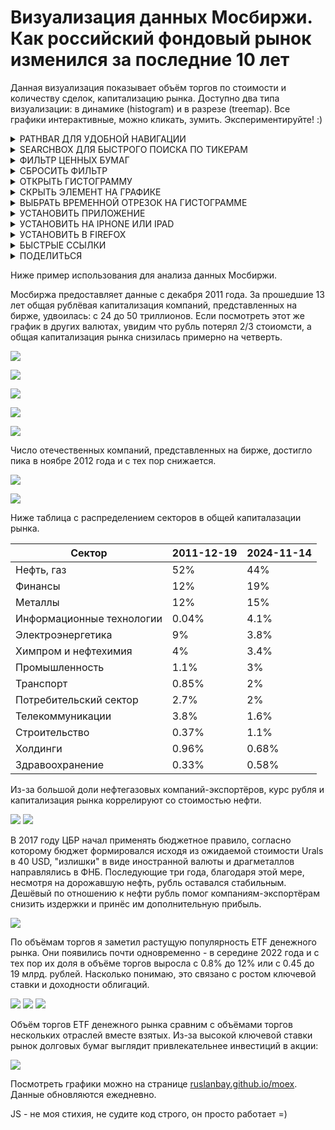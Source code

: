 # Визуализация данных Мосбиржи. Как российский фондовый рынок изменился за последние 10 лет

Данная визуализация показывает объём торгов по стоимости и количеству сделок, капитализацию рынка. Доступно два типа визуализации: в динамике (histogram) и в разрезе (treemap). Все графики интерактивные, можно кликать, зумить. Экспериментируйте! :)


<details>
  <summary>PATHBAR ДЛЯ УДОБНОЙ НАВИГАЦИИ</summary>
  <img src="images/article/treemap_pathbar.gif" />
</details>

<details>
  <summary>SEARCHBOX ДЛЯ БЫСТРОГО ПОИСКА ПО ТИКЕРАМ</summary>
  <img src="images/article/treemap_searchbox.gif" />
</details>

<details>
  <summary>ФИЛЬТР ЦЕННЫХ БУМАГ</summary>
  Чтобы на treemap отобразить только выбранные бумаги, перечислите их тикеры и сохраните в txt файл. После этого кликните по кнопке 🛄 и выберете ваш файл. Все данные обрабатываются на вашем устройстве, на сервер ничего не отправляется. Пример содержимого файла portfolio.txt:

```
ticker
GAZP
PLZL
YDEX
```
  <img src="images/article/treemap_filter.gif" />
</details>

<details>
  <summary>СБРОСИТЬ ФИЛЬТР</summary>
  <img src="images/article/treemap_erase_filter.gif" />
</details>

 
<details>
  <summary>ОТКРЫТЬ ГИСТОГРАММУ</summary>
  <img src="images/article/histogram.gif" />
</details>

<details>
  <summary>СКРЫТЬ ЭЛЕМЕНТ НА ГРАФИКЕ</summary>
  Кликните по элементу легенды, чтобы его скрыть. Кликните дважды, чтобы скрыть всё кроме выбранного элемента
  <img src="images/article/histogram_legend.gif" />
</details>

<details>
  <summary>ВЫБРАТЬ ВРЕМЕННОЙ ОТРЕЗОК НА ГИСТОГРАММЕ</summary>
  Чтобы выбрать период, за который вы хотите посмотреть данные, можете использовать кнопки `1 year`, `6 months`, `1 month`, либо выделить часть графика

  <img src="images/article/histogram_rangeselector.gif" /> <img src="images/article/histogram_zoom.gif" />
</details>

<details>
  <summary>УСТАНОВИТЬ ПРИЛОЖЕНИЕ</summary>
  Чтобы установить приложение нажмите кнопку `Install` в нижней части экрана

  <img src="images/article/install.jpg" />
</details>

<details>
  <summary>УСТАНОВИТЬ НА IPHONE ИЛИ IPAD</summary>

  <img src="images/article/install_ios.gif" />
</details>


<details>
  <summary>УСТАНОВИТЬ В FIREFOX</summary>

  <img src="images/article/install_firefox.gif" />
</details>

<details>
  <summary>БЫСТРЫЕ ССЫЛКИ</summary>
  В Windows по правый клик на ярлык приложения вызывает меню с быстрыми ссылками на Treemap, History и Listings

  <img src="images/article/windows_shortcuts.jpg" />
</details>

<details>
  <summary>ПОДЕЛИТЬСЯ</summary>
  
  Пожалуйста, расскажите о проекте друзьям и коллегам!

  <img src="images/article/share.gif" />
</details>

Ниже пример использования для анализа данных Мосбиржи.

Мосбиржа предоставляет данные с декабря 2011 года. За прошедшие 13 лет общая рублёвая капитализация компаний, представленных на бирже, удвоилась: с 24 до 50 триллионов. Если посмотреть этот же график в других валютах, увидим что рубль потерял 2/3 стоиомсти, а общая капитализация рынка снизилась примерно на четверть.

![](images/article/history-total-rub.jpeg)

![](images/article/history-rub-vs-usd.jpeg)

![](images/article/history-total-usd.jpeg)

![](images/article/treemap-cap-2011-12-19.jpeg)

![](images/article/treemap-cap-2024-10-10.jpeg)

Число отечественных компаний, представленных на бирже, достигло пика в ноябре 2012 года и с тех пор снижается.

![](images/article/listing-total.jpeg)

![](images/article/listing-new.jpeg)

Ниже таблица с распределением секторов в общей капиталазации рынка.

|Сектор                    |2011-12-19|2024-11-14|
|--------------------------|----------|----------|
|Нефть, газ                |52%       |44%       |
|Финансы                   |12%       |19%       |
|Металлы                   |12%       |15%       |
|Информационные технологии |0.04%     |4.1%      |
|Электроэнергетика         |9%        |3.8%      |
|Химпром и нефтехимия      |4%        |3.4%      |
|Промышленность            |1.1%      |3%        |
|Транспорт                 |0.85%     |2%        |
|Потребительский сектор    |2.7%      |2%        |
|Телекоммуникации          |3.8%      |1.6%      |
|Строительство             |0.37%     |1.1%      |
|Холдинги                  |0.96%     |0.68%     |
|Здравоохранение           |0.33%     |0.58%     |

Из-за большой доли нефтегазовых компаний-экспортёров, курс рубля и капитализация рынка коррелируют со стоимостью нефти.

![](images/article/history-cap-usd-vs-brent.jpeg)
![](images/article/rub-vs-oil.jpeg)

В 2017 году ЦБР начал применять бюджетное правило, согласно которому бюджет формировался исходя из ожидаемой стоимости Urals в 40 USD, "излишки" в виде иностранной валюты и драгметаллов направлялись в ФНБ. Последующие три года, благодаря этой мере, несмотря на дорожавшую нефть, рубль оставался стабильным. Дешёвый по отношению к нефти рубль помог компаниям-экспортёрам снизить издержки и принёс им дополнительную прибыль.

![](images/article/rub-vs-oil-export.jpeg)

По объёмам торгов я заметил растущую популярность ETF денежного рынка. Они появились почти одновременно - в середине 2022 года и с тех пор их доля в объёме торгов выросла с 0.8% до 12% или с 0.45 до 19 млрд. рублей. Насколько понимаю, это связано с ростом ключевой ставки и доходности облигаций.

![](images/article/tqtf-etf-value-histogram.jpeg)
![](images/article/tqtf-etf-value-treemap-2022-07-22.jpeg)
![](images/article/tqtf-etf-value-treemap-2024-11-13.jpeg)

Объём торгов ETF денежного рынка сравним с объёмами торгов нескольких отраслей вместе взятых. Из-за высокой ключевой ставки рынок долговых бумаг выглядит привлекательнее инвестиций в акции:

![](images/article/tqtf-etf-value-histogram-compare.jpeg)

Посмотреть графики можно на странице [ruslanbay.github.io/moex](http://ruslanbay.github.io/moex). Данные обновляются ежедневно.

JS - не моя стихия, не судите код строго, он просто работает =)
